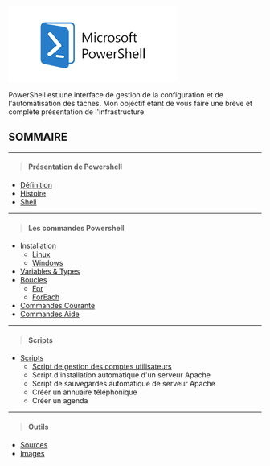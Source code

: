 ![](Images/Powershell.png)

PowerShell est une interface de gestion de la configuration et de l'automatisation des tâches. Mon objectif étant de vous faire une brève et complète présentation de l'infrastructure.

## SOMMAIRE
---
>#### Présentation de Powershell
- [Définition](https://github.com/Anescoo/Linux/blob/main/D%C3%A9finition.md)
- [Histoire](https://github.com/Anescoo/Linux/blob/main/Histoire.md)
- [Shell](https://github.com/Anescoo/Linux/blob/main/TypeShell.md)
---
>#### Les commandes Powershell

- [Installation](https://github.com/Anescoo/Linux/blob/main/Installation.md)
    - [Linux](https://github.com/Anescoo/Linux/blob/main/Installation.md)
    - [Windows](https://github.com/Anescoo/Linux/blob/main/Installation.md)
- [Variables & Types](https://github.com/Anescoo/Linux/blob/main/Variable.md)
- [Boucles](https://github.com/Anescoo/Linux/blob/main/Boucles.md)
    - [For](https://github.com/Anescoo/Linux/blob/main/Boucles.md)
    - [ForEach](https://github.com/Anescoo/Linux/blob/main/Boucles.md)
- [Commandes Courante](https://github.com/Anescoo/Linux/blob/main/Commandes.md)
- [Commandes Aide](https://github.com/Anescoo/Linux/blob/main/HelpCommand.md)
---
>#### Scripts
- [Scripts](https://github.com/Anescoo/Linux/blob/main/Script.md)
    - [Script de gestion des comptes utilisateurs](https://github.com/Anescoo/Linux/blob/main/Script.md)
    - Script d'installation automatique d'un serveur Apache
    - Script de sauvegardes automatique de serveur Apache
    - Créer un annuaire téléphonique
    - Créer un agenda
---
>#### Outils
- [Sources](https://github.com/Anescoo/Linux/blob/main/Source.md)
- [Images](https://github.com/Anescoo/Linux/tree/main/Images)


